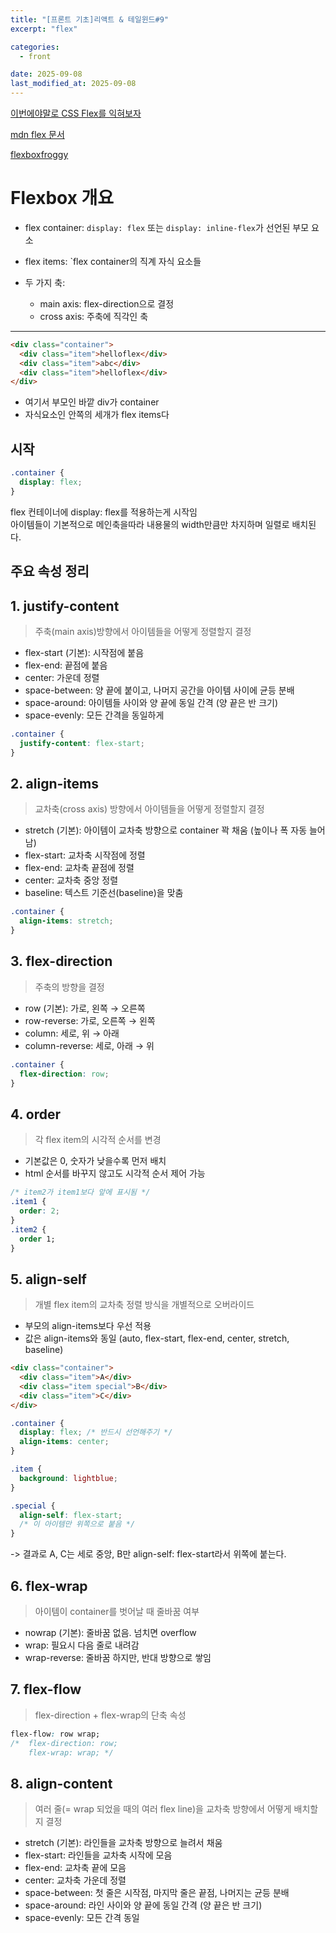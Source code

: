 ```yaml
---
title: "[프론트 기초]리액트 & 테일윈드#9"
excerpt: "flex"

categories:
  - front

date: 2025-09-08
last_modified_at: 2025-09-08
---
```


[이번에야말로 CSS Flex를 익혀보자](https://studiomeal.com/archives/197)

[mdn flex 문서](https://studiomeal.com/archives/197)

[flexboxfroggy](https://flexboxfroggy.com/#ko)

# Flexbox 개요

- flex container: `display: flex` 또는 `display: inline-flex`가 선언된 부모 요소

- flex items: `flex container의 직계 자식 요소들

- 두 가지 축:
  - main axis: flex-direction으로 결정
  - cross axis: 주축에 직각인 축

<hr/>

```html
<div class="container">
  <div class="item">helloflex</div>
  <div class="item">abc</div>
  <div class="item">helloflex</div>
</div>
```

- 여기서 부모인 바깥 div가 container
- 자식요소인 안쪽의 세개가 flex items다

## 시작

```css
.container {
  display: flex;
}
```

flex 컨테이너에 display: flex를 적용하는게 시작임<br/>
아이템들이 기본적으로 메인축을따라 내용물의 width만큼만 차지하며 일렬로 배치된다.

## 주요 속성 정리

## 1. justify-content

> 주축(main axis)방향에서 아이템들을 어떻게 정렬할지 결정

- flex-start (기본): 시작점에 붙음
- flex-end: 끝점에 붙음
- center: 가운데 정렬
- space-between: 양 끝에 붙이고, 나머지 공간을 아이템 사이에 균등 분배
- space-around: 아이템들 사이와 양 끝에 동일 간격 (양 끝은 반 크기)
- space-evenly: 모든 간격을 동일하게

```css
.container {
  justify-content: flex-start;
}
```

## 2. align-items

> 교차축(cross axis) 방향에서 아이템들을 어떻게 정렬할지 결정

- stretch (기본): 아이템이 교차축 방향으로 container 꽉 채움 (높이나 폭 자동 늘어남)
- flex-start: 교차축 시작점에 정렬
- flex-end: 교차축 끝점에 정렬
- center: 교차축 중앙 정렬
- baseline: 텍스트 기준선(baseline)을 맞춤

```css
.container {
  align-items: stretch;
}
```

## 3. flex-direction

> 주축의 방향을 결정

- row (기본): 가로, 왼쪽 → 오른쪽
- row-reverse: 가로, 오른쪽 → 왼쪽
- column: 세로, 위 → 아래
- column-reverse: 세로, 아래 → 위

```css
.container {
  flex-direction: row;
}
```

## 4. order

> 각 flex item의 시각적 순서를 변경

- 기본값은 0, 숫자가 낮을수록 먼저 배치
- html 순서를 바꾸지 않고도 시각적 순서 제어 가능

```css
/* item2가 item1보다 앞에 표시됨 */
.item1 {
  order: 2;
}
.item2 {
  order 1;
}
```

## 5. align-self

> 개별 flex item의 교차축 정렬 방식을 개별적으로 오버라이드

- 부모의 align-items보다 우선 적용
- 값은 align-items와 동일 (auto, flex-start, flex-end, center, stretch, baseline)

```html
<div class="container">
  <div class="item">A</div>
  <div class="item special">B</div>
  <div class="item">C</div>
</div>
```

```css
.container {
  display: flex; /* 반드시 선언해주기 */
  align-items: center;
}

.item {
  background: lightblue;
}

.special {
  align-self: flex-start;
  /* 이 아이템만 위쪽으로 붙음 */
}
```

-> 결과로 A, C는 세로 중앙, B만 align-self: flex-start라서 위쪽에 붙는다. <br/>

## 6. flex-wrap

> 아이템이 container를 벗어날 때 줄바꿈 여부

- nowrap (기본): 줄바꿈 없음. 넘치면 overflow
- wrap: 필요시 다음 줄로 내려감
- wrap-reverse: 줄바꿈 하지만, 반대 방향으로 쌓임

## 7. flex-flow

> flex-direction + flex-wrap의 단축 속성

```css
flex-flow: row wrap;
/*  flex-direction: row; 
    flex-wrap: wrap; */
```

## 8. align-content

> 여러 줄(= wrap 되었을 때의 여러 flex line)을 교차축 방향에서 어떻게 배치할지 결정

- stretch (기본): 라인들을 교차축 방향으로 늘려서 채움
- flex-start: 라인들을 교차축 시작에 모음
- flex-end: 교차축 끝에 모음
- center: 교차축 가운데 정렬
- space-between: 첫 줄은 시작점, 마지막 줄은 끝점, 나머지는 균등 분배
- space-around: 라인 사이와 양 끝에 동일 간격 (양 끝은 반 크기)
- space-evenly: 모든 간격 동일
